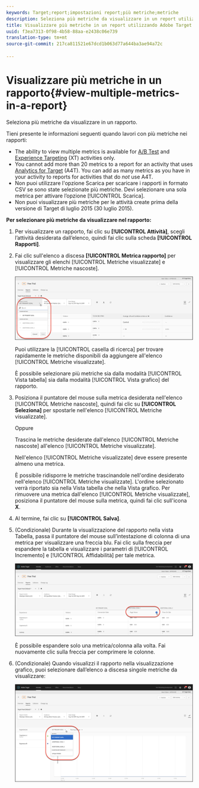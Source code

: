 ```yaml
---
keywords: Target;report;impostazioni report;più metriche;metriche
description: Seleziona più metriche da visualizzare in un report utilizzando Adobe Target.
title: Visualizzare più metriche in un report utilizzando Adobe Target
uuid: f3ea7313-0f98-4b58-88aa-e2438c06e739
translation-type: tm+mt
source-git-commit: 217ca811521e67dcd1b063d77a644ba3ae94a72c

---
```



# Visualizzare più metriche in un rapporto{#view-multiple-metrics-in-a-report}

Seleziona più metriche da visualizzare in un rapporto.

Tieni presente le informazioni seguenti quando lavori con più metriche nei rapporti:

* The ability to view multiple metrics is available for [A/B Test](/help/c-activities/t-test-ab/test-ab.md) and [Experience Targeting](/help/c-activities/t-experience-target/experience-target.md) (XT) activities only.
* You cannot add more than 20 metrics to a report for an activity that uses [Analytics for Target](/help/c-integrating-target-with-mac/a4t/a4t.md) (A4T). You can add as many metrics as you have in your activity to reports for activities that do *not* use A4T.
* Non puoi utilizzare l'opzione [](/help/c-reports/downloading-data-in-csv-file.md)Scarica per scaricare i rapporti in formato CSV se sono state selezionate più metriche. Devi selezionare una sola metrica per attivare l’opzione [!UICONTROL Scarica].
* Non puoi visualizzare più metriche per le attività create prima della versione di Target di luglio 2015 (30 luglio 2015).

**Per selezionare più metriche da visualizzare nel rapporto:**

1. Per visualizzare un rapporto, fai clic su **[!UICONTROL Attività]**, scegli l’attività desiderata dall’elenco, quindi fai clic sulla scheda **[!UICONTROL Rapporti]**.
1. Fai clic sull'elenco a discesa **[!UICONTROL Metrica rapporto]** per visualizzare gli elenchi [!UICONTROL Metriche visualizzate] e [!UICONTROL Metriche nascoste].

   ![](assets/multiple_metrics.png)

   Puoi utilizzare la [!UICONTROL casella di ricerca] per trovare rapidamente le metriche disponibili da aggiungere all'elenco [!UICONTROL Metriche visualizzate].

   È possibile selezionare più metriche sia dalla modalità [!UICONTROL Vista tabella] sia dalla modalità [!UICONTROL Vista grafico] del rapporto.

1. Posiziona il puntatore del mouse sulla metrica desiderata nell'elenco [!UICONTROL Metriche nascoste], quindi fai clic su **[!UICONTROL Seleziona]** per spostarle nell'elenco [!UICONTROL Metriche visualizzate].

   Oppure

   Trascina le metriche desiderate dall'elenco [!UICONTROL Metriche nascoste] all'elenco [!UICONTROL Metriche visualizzate].

   Nell'elenco [!UICONTROL Metriche visualizzate] deve essere presente almeno una metrica.

   È possibile ridisporre le metriche trascinandole nell'ordine desiderato nell'elenco [!UICONTROL Metriche visualizzate]. L'ordine selezionato verrà riportato sia nella Vista tabella che nella Vista grafico. Per rimuovere una metrica dall'elenco [!UICONTROL Metriche visualizzate], posiziona il puntatore del mouse sulla metrica, quindi fai clic sull'icona **X**.

1. Al termine, fai clic su **[!UICONTROL Salva]**.
1. (Condizionale) Durante la visualizzazione del rapporto nella vista Tabella, passa il puntatore del mouse sull’intestazione di colonna di una metrica per visualizzare una freccia blu. Fai clic sulla freccia per espandere la tabella e visualizzare i parametri di [!UICONTROL Incremento] e [!UICONTROL Affidabilità] per tale metrica.

   ![](assets/multiple_metrics_table.png)

   È possibile espandere solo una metrica/colonna alla volta. Fai nuovamente clic sulla freccia per comprimere le colonne.

1. (Condizionale) Quando visualizzi il rapporto nella visualizzazione grafico, puoi selezionare dall’elenco a discesa singole metriche da visualizzare:

   ![](assets/multiple_metrics_graph.png)

